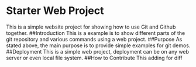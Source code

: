 # Starter Web Project
This is a simple website project for showing how to use Git and Github together. 
##Introduction
This is a example is to show different parts of the git repository and various commands using a web project.
##Purpose
As stated above, the main purpose is to provide simple examples for git demos.
##Deployment
This is a simple web project, deployment can be on any web server or even local file system.
##How to Contribute
This adding for diff

